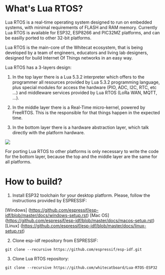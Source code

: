 # What's Lua RTOS?

Lua RTOS is a real-time operating system designed to run on embedded systems, with minimal requirements of FLASH and RAM memory. Currently Lua RTOS is available for ESP32, ESP8266 and PIC32MZ platforms, and can be easilly ported to other 32-bit platforms.

Lua RTOS is the main-core of the Whitecat ecosystem, that is being developed by a team of engineers, educators and living lab designers, designed for build Internet Of Things networks in an easy way.

Lua RTOS has a 3-layers design:

1. In the top layer there is a Lua 5.3.2 interpreter which offers to the programmer all resources provided by Lua 5.3.2 programming language, plus special modules for access the hardware (PIO, ADC, I2C, RTC, etc ...) and middleware services provided by Lua RTOS (LoRa WAN, MQTT, ...).

2. In the middle layer there is a Real-Time micro-kernel, powered by FreeRTOS. This is the responsible for that things happen in the expected time.

3. In the bottom layer there is a hardware abstraction layer, which talk directly with the platform hardware.

![](http://whitecatboard.org/git/luaos.png)

For porting Lua RTOS to other platforms is only necessary to write the code for the bottom layer, because the top and the middle layer are the same for all platforms.

# How to build?

1. Install ESP32 toolchain for your desktop platform. Please, follow the instructions provided by ESPRESSIF:

[Windows] (https://github.com/espressif/esp-idf/blob/master/docs/windows-setup.rst)
[Mac OS] (https://github.com/espressif/esp-idf/blob/master/docs/macos-setup.rst)
[Linux] (https://github.com/espressif/esp-idf/blob/master/docs/linux-setup.rst)

2. Clone esp-idf repository from ESPRESSIF:

```shell
git clone --recursive https://github.com/espressif/esp-idf.git
```

3. Clone Lua RTOS repository:

```shell
git clone --recursive https://github.com/whitecatboard/Lua-RTOS-ESP32
```

